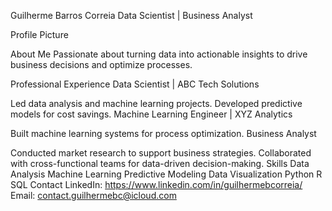 Guilherme Barros Correia
Data Scientist | Business Analyst

Profile Picture

About Me
Passionate about turning data into actionable insights to drive business decisions and optimize processes.

Professional Experience
Data Scientist | ABC Tech Solutions

Led data analysis and machine learning projects.
Developed predictive models for cost savings.
Machine Learning Engineer | XYZ Analytics

Built machine learning systems for process optimization.
Business Analyst 

Conducted market research to support business strategies.
Collaborated with cross-functional teams for data-driven decision-making.
Skills
Data Analysis
Machine Learning
Predictive Modeling
Data Visualization
Python
R
SQL
Contact
LinkedIn: https://www.linkedin.com/in/guilhermebcorreia/
Email: contact.guilhermebc@icloud.com

